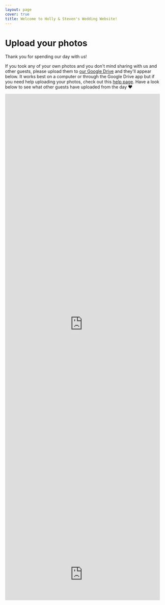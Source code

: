 ```yaml
---
layout: page
cover: true
title: Welcome to Holly & Steven's Wedding Website!
---
```


# Upload your photos
Thank you for spending our day with us!

If you took any of your own photos and you don't mind sharing with us and other guests, please upload them to [our Google Drive](https://drive.google.com/drive/folders/1E11SZwCFqJdXlVGBmtxOnFMiUCvaJ4E6?usp=sharing) and they'll appear below. It works best on a computer or through the Google Drive app but if you need help uploading your photos, check out this [help page](https://massacciwedding.com/upload-help/). Have a look below to see what other guests have uploaded from the day ♥️

<iframe src="https://drive.google.com/embeddedfolderview?id=1E11SZwCFqJdXlVGBmtxOnFMiUCvaJ4E6#grid" style="width:100%; height:1500px; border:0;"></iframe> <iframe src="https://googledriveembedder.collegefam.com/?key=682683466163-0n6mgiknvsg2rtfkrhllc4lbpe9u7r2n.apps.googleusercontent.com&folderid=1E11SZwCFqJdXlVGBmtxOnFMiUCvaJ4E6" style="border:none;" width="100%"></iframe>
